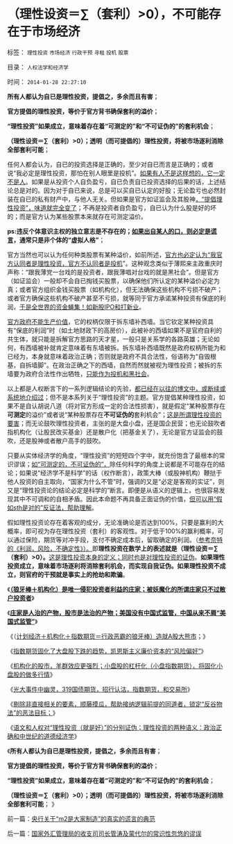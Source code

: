 # （理性设资＝∑（套利）&gt;0），不可能存在于市场经济

标签： `理性投资` `市场经济` `行政干预` `寻租` `投机` `股票` 

目录： `人权法学和经济学`

时间： `2014-01-28 22:27:10`

**所有人都认为自已是理性投资，提倡之，多余而且有害**；

**官方提倡的理性投资，等价于官方背书确保套利的溢价**；

**“理性投资”如果成立，意味着存在着“可测定的”和“不可证伪的”的套利机会**；

**（理性设资＝∑（套利）>0）；透明（而可提倡的）理性投资，将被市场逐利消除全部套利可能**；

任何人都会认为，自已的投资选择是正确的，至少对自已而言是正确的；或者说“我必定是理性投资，那怕在别人眼里是投机”。[如果有人不是这样想的，它一定不是人](../../../2010/1/21/人权是价值判断的原子单位.md)。如果是从投资个人自负盈亏，自已负责自已投资选择的后果的话，上述结论总是对的。因为对于自已来说，总是可以买自已认定的好股；无论盈亏也必然封装在自已的私有财产中，与他人无关。但如果是官方如证监会及其股神[，“提倡理性投资”，味道就完全变了](../../../2014/1/23/中国去年通胀只有2.6-，权威统计是否太荒谬了？.md)；不再是投资者自负盈亏，自已认为什么股是好的坏的；而是官方认为某些股票本来就存在可测定溢价。

**ps:违反个体意识主权的独立意志是不存在的；[如果出自某人的口，则必定是谎言](../../../2009/6/26/无私信仰者人格安附？.md)，通常只是非个体的“虚拟人格”**；

官方当然也可以认为任何种类股票有某种溢价，如前所述，[官方也必定认为“我官方认同者是理性投资，官方不认同者是投机](../../../2012/11/5/A股为什么圈钱？国企为什么特圈钱？长子继承权上市！.md)”。这种观念类似于薄熙来主政重庆时声称：“跟我薄党一台戏的是投资者，跟我薄唱对台戏的就是黑社会”。但是官方（如证监会）一般却不会自已掏钱买股票，以确保他们所认定的某种溢价必定为真；或者官方组织金钱买股票（如机构化），但无法确保这些机构不亏损不破产；或者官方确保这些机构不破产甚至不亏损，就等同于官方承诺某种投资有保底的利润，[于是全世界的资金蝇集！如新股IPO和打新业](../../../2014/1/22/新股上涨概念＝K常数×新股机构打新控筹比例÷新股流通盘.md)。

[官方政府不能生产价值](../../../2013/1/15/苏杭现象“信仰政府创造价值”的民粹！制造了“无限制加税”.md)，它的权柄仅限于拆东墙补西墙。当它钦定某种投资具有“保底的利润”时（如土地财政下的高房价），此被补的西墙如果不是官府自利的共生体，就只能是拆解官方思路的天才星，一般只是关系学的各路英雄；无论如何，有西墙被补就肯定意味着有东墙被拆。拆东墙补西墙既然是政府权柄所能为和已经为，本身就意味着政治正确；否则就是政府不具合法性，俗语称为“自毁根基，自拆墙脚”。在政治正确之下的西墙，自然而然就被视为理性投资；被拆的东墙要为政府合法性作出牺牲，[只能作为投机和黑社会](../../../2012/9/5/幻想“黑市，灰色经济，腐败”能榨出额外税收.md)。

以上都是人权断言下的一系列逻辑结论的先验，[都已经在以往的博文中，或断续或系统地介绍过](../../../2011/5/20/股神专家们骂市场需要点逻辑.md)；但不是本系列关于“理性投资”的主题。官方提倡某种理性投资，如果不是自认胡说八道（将对官方形成一定的合法性损害），就是假定“某种股票存在**可测定**的溢价”或者说“某种股票存在**不可证伪的**套利机会”；[这是所谓理性投资的要害](../../../2008/9/20/理性投资无关大小盘.md)；而无论鼓吹理性投资者，主张的是大盘小盘，还是国企民营；也无论鼓吹者指机构化（让股民改买基金）还是散户化（把基金关了），无论是官方证监会的鼓吹，还是股神或者散户高手的鼓吹。

只要从实体经济学的角度，“理性投资”的短短四个字中，就充份饱含了最根本的常识谬误；[如“可测定的，不可证伪的”，](../../../2012/2/23/“测得准”的经济学都是伪科学.md)除任何科学的角度上说都是不可能存在的结论；如果说“经济学不是科学”的话（权作断言），政策大棒（或股神机构）鞭挞于他人投资的自主取向，“国家为什么不管”时，强调的又是“必定是客观的实证”，则又是“理性投资论的结论必定是科学的”断言。即便是从语义的逻辑上，也很容易发现其中不可调和的自相矛盾。因此本命题不再具备正面证伪的价值，[但可以用“假如sth是对的”反证法，帮助理解](../../../2013/4/7/假如扔开真理问假如……将是何等样的灾难？！.md)。

假如理性投资论存在着客观的成分，无论准确论是否达到100%，只要是赢利的大概率，即可视为存在理性投资（套利）的客观性。对于低于100%的赢利概率，可以通过保险，期货等对冲手段，支付不确定成本后，留取确定的利润。（[参考奈特的《利润，风险，不确定性》）。](../../../2009/4/3/流动性定律，风险利润和不确定性.md)即**理性投资在数学上的表述就是（理性设资＝∑（套利）>0）。**[这是理性投资本身的定义；同时也是对理性投资的证伪](../../../2012/11/12/中世纪的理财观念，对荷兰“郁金香投机”的妖魔化.md)。**如果理性投资成立，意味着市场逐利将消除套利机会，而实现自我证伪。如果理性投资不成立，则官府的干预就是事实上的抢劫和欺骗**。

《[**（狼牙棒＋机构化）是唯一侵犯投资者利益的庄家；被妖魔化的所谓庄家只不过散户投资者**](../../../2013/7/4/神奇国度的股市的庄家的真相.md)》

《[**庄家是人治的产物，股市是法治的产物；美国没有中国式监管，中国从来不屑“美国式监管”**](../../../2013/7/8/庄家是人治的产物，股市是法治的产物.md)》

《（[计划经济＋机构化＋指数期货＝行政恶霸的狼牙棒）造就A股大熊市](../../../2013/7/9/接近真相的徐小明先生仍存的误区.md)；》

《[指数期货固化了大盘股下跌的趋势，凯恩斯主义廉价资本的“风险偏好”](../../../2013/7/24/凯恩斯主义的大牛市和大萧条，大混蛋和大笨蛋.md)》

《[机构化的股市，羊群效应更强烈；小盘股的杠杆化（小盘指数期货），将固化小盘股的做多行情](../../../2013/7/25/机构市强烈的羊群效应和小盘股融券及杠杆化的后果.md)》

《[光大事件中幽灵，319国债期货，招行认沽，指数期货，和交易所](../../../2013/8/20/光大事件中幽灵，319国债期货，招行认沽，指数期货，和交易所.md)》

《[剔除非直接相关的要素，顺藤摸瓜，帮助接纳逻辑前提的同道者，锁定“反谷物法”的恶法目标；](../../../2014/1/27/实例演示“为什么机构期指一边倒造空”的逻辑的启示.md)》

《[语文和人权对“理性投资（就是好）”的分别证伪；理性投资的两种语义：政治正确和中世纪的道德经济学](../../../2014/1/27/理性投资的两种语义：政治正确和中世纪的道德经济学.md)》

《**所有人都认为自已是理性投资，提倡之，多余而且有害**；

**官方提倡的理性投资，等价于官方背书确保套利的溢价**；

**“理性投资”如果成立，意味着存在着“可测定的”和“不可证伪的”的套利机会**；

**（理性设资＝∑（套利）>0）；透明（而可提倡的）理性投资，将被市场逐利消除全部套利可能**； 》



前一篇：[央行关于“m2是大家制造”的真实的谎言的典范](../../../2014/1/27/央行关于“m2是大家制造”的真实的谎言的典范.md)

后一篇：[国家外汇管理局的收支司司长管涛及蒙代尔的常识性忽悠的谬误](../../../2014/1/28/国家外汇管理局的收支司司长管涛及蒙代尔的常识性忽悠的谬误.md)